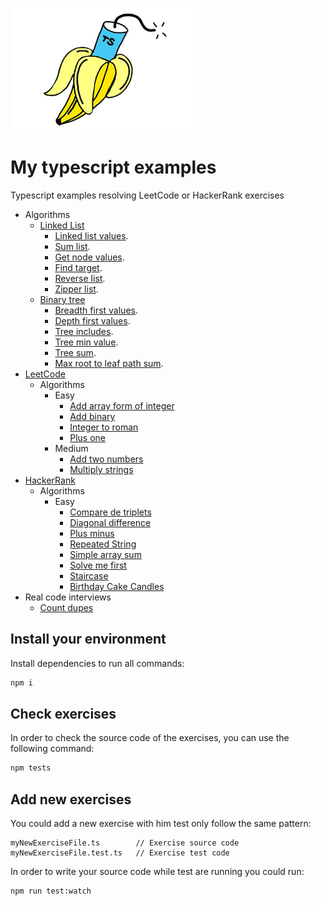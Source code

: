 ![meme](./assets/boom.png)

# My typescript examples

Typescript examples resolving LeetCode or HackerRank exercises
- Algorithms
  - [Linked List](https://github.com/trekhleb/javascript-algorithms/tree/master/src/data-structures/linked-list)
    - [Linked list values](./src/algorithms/linkedList/linkedListValues.md).
    - [Sum list](./src/algorithms/linkedList/sumList.md).
    - [Get node values](./src/algorithms/linkedList/findTarget.md).
    - [Find target](./src/algorithms/linkedList/findTarget.md).
    - [Reverse list](./src/algorithms/linkedList/reverseList.md).
    - [Zipper list](./src/algorithms/linkedList/zipperLists.md).
  - [Binary tree](https://github.com/trekhleb/javascript-algorithms/tree/master/src/data-structures/tree)
    - [Breadth first values](./src/algorithms/binaryTree/breadthFirstValues.md).
    - [Depth first values](./src/algorithms/binaryTree/depthFirstValues.md).
    - [Tree includes](./src/algorithms/binaryTree/treeIncludes.md).
    - [Tree min value](./src/algorithms/binaryTree/treeMinValue.md).
    - [Tree sum](./src/algorithms/binaryTree/treeSum.md).
    - [Max root to leaf path sum](./src/algorithms/binaryTree/maxRootToLeafPathSum.md).
- [LeetCode](https://leetcode.com)
  - Algorithms
    - Easy
      - [Add array form of integer](./src/leetCode/algorithms/easy/addToArrayFormOfIntegers.md)
      - [Add binary](./src/leetCode/algorithms/easy/addBinary.md)
      - [Integer to roman](https://leetcode.com/problems/integer-to-roman/)
      - [Plus one](./src/leetCode/algorithms/easy/plusOne.md)
    - Medium
      - [Add two numbers](./src/leetCode/algorithms/medium/addTwoNumbers.md)
      - [Multiply strings](https://leetcode.com/problems/multiply-strings/)
- [HackerRank](https://www.hackerrank.com)
  - Algorithms
    - Easy
      - [Compare de triplets](./src/hackerRank/algorithms/easy/compareTheTriplets.md)
      - [Diagonal difference](./src/hackerRank/algorithms/easy/diagonalDifference.md)
      - [Plus minus](./src/hackerRank/algorithms/easy/plusMinus.md)
      - [Repeated String](./src/hackerRank/algorithms/easy/repeatedString.md)
      - [Simple array sum](./src/hackerRank/algorithms/easy/simpleArraySum.md)
      - [Solve me first](./src/hackerRank/algorithms/easy/solveMeFirst.md)
      - [Staircase](./src/hackerRank/algorithms/easy/staircase.md)
      - [Birthday Cake Candles](./src/hackerRank/algorithms/easy/birthdayCakeCandles.md)
- Real code interviews
  - [Count dupes](./src/realCodeInterviews/countDupes.md)

## Install your environment

Install dependencies to run all commands:

```bash
npm i
```

## Check exercises

In order to check the source code of the exercises, you can use the following command:

```bash
npm tests
```

## Add new exercises

You could add a new exercise with him test only follow the same pattern:

```
myNewExerciseFile.ts        // Exercise source code
myNewExerciseFile.test.ts   // Exercise test code
```

In order to write your source code while test are running you could run:

```bash
npm run test:watch
```
